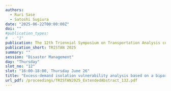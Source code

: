 ```yaml
---
authors:
  - Ruri Sase
  - Satoshi Sugiura
date: "2025-06-22T00:00:00Z"
doi: ""
#publication_types:
#  - "1"
publication: The 12th Triennial Symposium on Transportation Analysis conference
publication_short: TRISTAN 2025
summary: ""
session: "Disaster Management"
day: "Thursday"
slot_no: "12"
slot: "16:00-18:00, Thursday June 26"
title: "Excess-demand isolation vulnerability analysis based on a bipartitioning minimum cut"
url_pdf: /proceedings/TRISTAN2025_ExtendedAbstract_132.pdf
---
```

